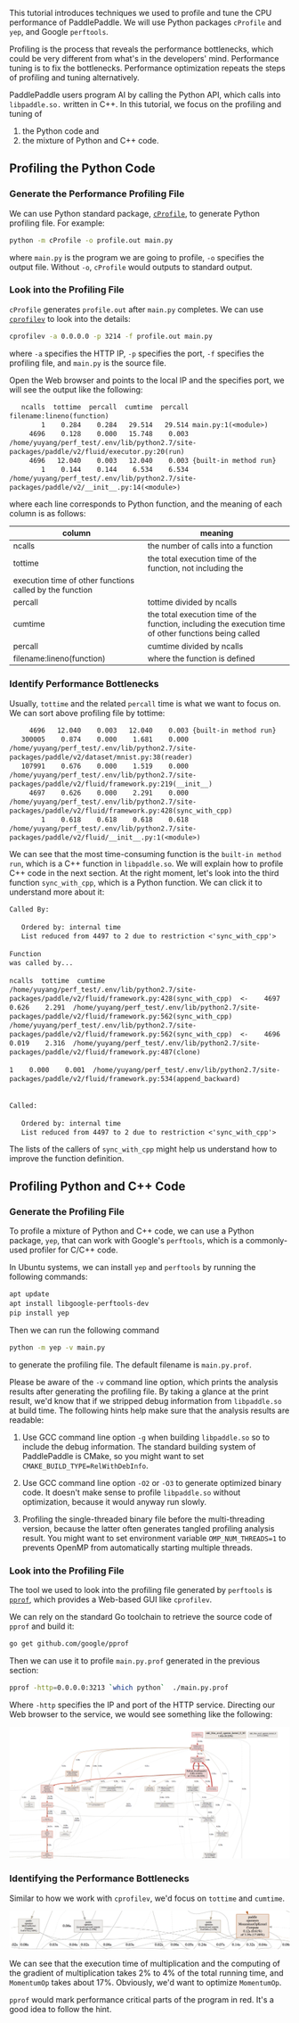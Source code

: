 This tutorial introduces techniques we used to profile and tune the CPU performance of PaddlePaddle.  We will use Python packages `cProfile` and `yep`, and Google `perftools`.

Profiling is the process that reveals the performance bottlenecks, which could be very different from what's in the developers' mind.  Performance tuning is to fix the bottlenecks. Performance optimization repeats the steps of profiling and tuning alternatively.

PaddlePaddle users program AI by calling the Python API, which calls into `libpaddle.so.` written in C++.  In this tutorial, we focus on the profiling and tuning of

1. the Python code and
1. the mixture of Python and C++ code.

## Profiling the Python Code

### Generate the Performance Profiling File

We can use Python standard package, [`cProfile`](https://docs.python.org/2/library/profile.html), to generate Python profiling file.  For example:

```bash
python -m cProfile -o profile.out main.py
```

where `main.py` is the program we are going to profile, `-o` specifies the output file.  Without `-o`, `cProfile` would outputs to standard output.

### Look into the Profiling File

`cProfile` generates `profile.out` after `main.py` completes. We can use [`cprofilev`](https://github.com/ymichael/cprofilev) to look into the details:

```bash
cprofilev -a 0.0.0.0 -p 3214 -f profile.out main.py
```

where `-a` specifies the HTTP IP, `-p` specifies the port, `-f` specifies the profiling file, and `main.py` is the source file.

Open the Web browser and points to the local IP and the specifies port, we will see the output like the following:

```
   ncalls  tottime  percall  cumtime  percall filename:lineno(function)
        1    0.284    0.284   29.514   29.514 main.py:1(<module>)
     4696    0.128    0.000   15.748    0.003 /home/yuyang/perf_test/.env/lib/python2.7/site-packages/paddle/v2/fluid/executor.py:20(run)
     4696   12.040    0.003   12.040    0.003 {built-in method run}
        1    0.144    0.144    6.534    6.534 /home/yuyang/perf_test/.env/lib/python2.7/site-packages/paddle/v2/__init__.py:14(<module>)
```

where each line corresponds to Python function, and the meaning of each column is as follows:

| column | meaning |
| --- | --- |
| ncalls | the number of calls into a function |
| tottime | the total execution time of the function, not including the
 execution time of other functions called by the function |
| percall | tottime divided by ncalls |
| cumtime | the total execution time of the function, including the execution time of other functions being called |
| percall | cumtime divided by ncalls |
| filename:lineno(function) | where the function is defined |

### Identify Performance Bottlenecks

Usually, `tottime` and the related `percall` time is what we want to focus on. We can sort above profiling file by tottime:

```text
     4696   12.040    0.003   12.040    0.003 {built-in method run}
   300005    0.874    0.000    1.681    0.000 /home/yuyang/perf_test/.env/lib/python2.7/site-packages/paddle/v2/dataset/mnist.py:38(reader)
   107991    0.676    0.000    1.519    0.000 /home/yuyang/perf_test/.env/lib/python2.7/site-packages/paddle/v2/fluid/framework.py:219(__init__)
     4697    0.626    0.000    2.291    0.000 /home/yuyang/perf_test/.env/lib/python2.7/site-packages/paddle/v2/fluid/framework.py:428(sync_with_cpp)
        1    0.618    0.618    0.618    0.618 /home/yuyang/perf_test/.env/lib/python2.7/site-packages/paddle/v2/fluid/__init__.py:1(<module>)
```

We can see that the most time-consuming function is the `built-in method run`, which is a C++ function in `libpaddle.so`.  We will explain how to profile C++ code in the next section.   At the right moment, let's look into the third function `sync_with_cpp`, which is a Python function.  We can click it to understand more about it:

```
Called By:

   Ordered by: internal time
   List reduced from 4497 to 2 due to restriction <'sync_with_cpp'>

Function                                                                                                 was called by...
                                                                                                             ncalls  tottime  cumtime
/home/yuyang/perf_test/.env/lib/python2.7/site-packages/paddle/v2/fluid/framework.py:428(sync_with_cpp)  <-    4697    0.626    2.291  /home/yuyang/perf_test/.env/lib/python2.7/site-packages/paddle/v2/fluid/framework.py:562(sync_with_cpp)
/home/yuyang/perf_test/.env/lib/python2.7/site-packages/paddle/v2/fluid/framework.py:562(sync_with_cpp)  <-    4696    0.019    2.316  /home/yuyang/perf_test/.env/lib/python2.7/site-packages/paddle/v2/fluid/framework.py:487(clone)
                                                                                                                  1    0.000    0.001  /home/yuyang/perf_test/.env/lib/python2.7/site-packages/paddle/v2/fluid/framework.py:534(append_backward)


Called:

   Ordered by: internal time
   List reduced from 4497 to 2 due to restriction <'sync_with_cpp'>
```

The lists of the callers of `sync_with_cpp` might help us understand how to improve the function definition.

## Profiling Python and C++ Code

### Generate the Profiling File

To profile a mixture of Python and C++ code, we can use a Python package, `yep`, that can work with Google's `perftools`, which is a commonly-used profiler for C/C++ code.

In Ubuntu systems, we can install `yep` and `perftools` by running the following commands:

```bash
apt update
apt install libgoogle-perftools-dev
pip install yep
```

Then we can run the following command

```bash
python -m yep -v main.py
```

to generate the profiling file.  The default filename is `main.py.prof`.

Please be aware of the `-v` command line option, which prints the analysis results after generating the profiling file.  By taking a glance at the print result, we'd know that if we stripped debug information from `libpaddle.so` at build time.  The following hints help make sure that the analysis results are readable:

1. Use GCC command line option `-g` when building `libpaddle.so` so to include the debug information.  The standard building system of PaddlePaddle is CMake, so you might want to set `CMAKE_BUILD_TYPE=RelWithDebInfo`.

1. Use GCC command line option `-O2` or `-O3` to generate optimized binary code. It doesn't make sense to profile `libpaddle.so` without optimization, because it would anyway run slowly.

1. Profiling the single-threaded binary file before the multi-threading version, because the latter often generates tangled profiling analysis result.  You might want to set environment variable `OMP_NUM_THREADS=1` to prevents OpenMP from automatically starting multiple threads.

### Look into the Profiling File

The tool we used to look into the profiling file generated by `perftools` is [`pprof`](https://github.com/google/pprof), which provides a Web-based GUI like `cprofilev`.

We can rely on the standard Go toolchain to retrieve the source code of `pprof` and build it:

```bash
go get github.com/google/pprof
```

Then we can use it to profile `main.py.prof` generated in the previous section:

```bash
pprof -http=0.0.0.0:3213 `which python`  ./main.py.prof
```

Where `-http` specifies the IP and port of the HTTP service.  Directing our Web browser to the service, we would see something like the following:

![result](./pprof_1.png)

### Identifying the Performance Bottlenecks

Similar to how we work with `cprofilev`, we'd focus on `tottime` and `cumtime`.

![kernel_perf](./pprof_2.png)

We can see that the execution time of multiplication and the computing of the gradient of multiplication takes 2% to 4% of the total running time, and `MomentumOp` takes about 17%. Obviously, we'd want to optimize `MomentumOp`.

`pprof` would mark performance critical parts of the program in red. It's a good idea to follow the hint.
